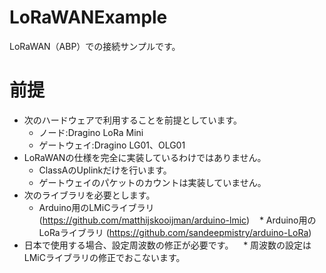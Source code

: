 # LoRaWANExample
LoRaWAN（ABP）での接続サンプルです。
# 前提
* 次のハードウェアで利用することを前提としています。
    * ノード:Dragino LoRa Mini
    * ゲートウェイ:Dragino LG01、OLG01
* LoRaWANの仕様を完全に実装しているわけではありません。
    * ClassAのUplinkだけを行います。
    * ゲートウェイのパケットのカウントは実装していません。
* 次のライブラリを必要とします。
    * Arduino用のLMiCライブラリ (https://github.com/matthijskooijman/arduino-lmic)
    * Arduino用のLoRaライブラリ (https://github.com/sandeepmistry/arduino-LoRa)
* 日本で使用する場合、設定周波数の修正が必要です。
    * 周波数の設定はLMiCライブラリの修正でおこないます。
